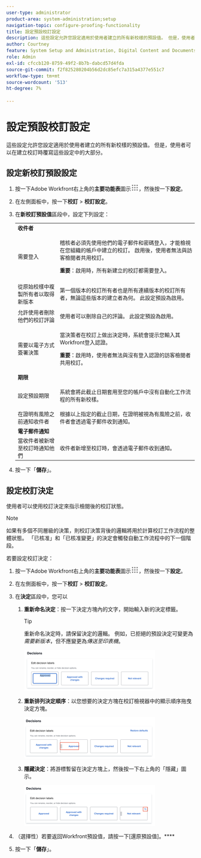 ```yaml
---
user-type: administrator
product-area: system-administration;setup
navigation-topic: configure-proofing-functionality
title: 設定預設校訂設定
description: 這些設定允許您設定適用於使用者建立的所有新校樣的預設值。 但是，使用者可以在建立校訂時覆寫這些設定中的大部分。
author: Courtney
feature: System Setup and Administration, Digital Content and Documents
role: Admin
exl-id: cfccb120-8759-49f2-8b7b-dabcd57d4fda
source-git-commit: f2f825280204b56d2dc85efc7a315a4377e551c7
workflow-type: tm+mt
source-wordcount: '513'
ht-degree: 7%

---
```


# 設定預設校訂設定

這些設定允許您設定適用於使用者建立的所有新校樣的預設值。 但是，使用者可以在建立校訂時覆寫這些設定中的大部分。

## 設定新校訂預設設定

1. 按一下Adobe Workfront右上角的&#x200B;**主要功能表**&#x200B;圖示![](assets/main-menu-icon.png)，然後按一下&#x200B;**設定**。
1. 在左側面板中，按一下&#x200B;**校訂** > **校訂設定**。
1. 在&#x200B;**新校訂預設值**&#x200B;區段中，設定下列設定：

   <table style="table-layout:auto"> 
    <col> 
    <col> 
    <tbody> 
     <tr> 
      <td role="rowheader" colspan="2"><b>收件者</b></td> 
     </tr> 
     <tr> 
      <td role="rowheader">需要登入</td> 
      <td> <p>稽核者必須先使用他們的電子郵件和密碼登入，才能檢視在您組織的帳戶中建立的校訂。 啟用後，使用者無法與訪客檢閱者共用校訂。</p> <p><b>重要</b>：啟用時，所有新建立的校訂都需要登入。</p> </td> 
     </tr> 
     <tr> 
      <td role="rowheader">從原始校樣中複製所有者以取得新版本</td> 
      <td> <p>第一個版本的校訂所有者也是所有連續版本的校訂所有者，無論這些版本的建立者為何。 此設定預設為啟用。</p> </td> 
     </tr> 
     <tr> 
      <td role="rowheader">允許使用者刪除他們的校訂評論</td> 
      <td>使用者可以刪除自己的評論。 此設定預設為啟用。</td> 
     </tr> 
     <tr> 
      <td role="rowheader">需要以電子方式簽署決策 </td> 
      <td> <p>當決策者在校訂上做出決定時，系統會提示您輸入其Workfront登入認證。</p> <p><b>重要</b>：啟用時，使用者無法與沒有登入認證的訪客檢閱者共用校訂。</p> </td> 
     </tr> 
     <tr> 
      <td role="rowheader" colspan="2"><b>期限</b></td> 
     </tr> 
     <tr> 
      <td role="rowheader">設定預設期限</td> 
      <td> <p>系統會將此截止日期套用至您的帳戶中沒有自動化工作流程的所有新校樣。</p> </td> 
     </tr> 
     <tr> 
      <td role="rowheader">在證明有風險之前通知收件者</td> 
      <td>根據以上指定的截止日期，在證明被視為有風險之前，收件者會透過電子郵件收到通知。</td> 
     </tr> 
     <tr> 
      <td role="rowheader" colspan="2"><b>電子郵件通知</b></td> 
     </tr> 
     <tr> 
      <td role="rowheader">當收件者被新增至校訂時通知他們</td> 
      <td>收件者新增至校訂時，會透過電子郵件收到通知。</td> 
     </tr> 
    </tbody> 
   </table>

1. 按一下「**儲存**」。

## 設定校訂決定

使用者可以使用校訂決定來指示檢閱後的校訂狀態。

>[!NOTE]
>
>如果有多個不同層級的決策，則校訂決策背後的邏輯將用於計算校訂工作流程的整體狀態。 「已核准」和「已核准變更」的決定會觸發自動工作流程中的下一個階段。

若要設定校訂決定：

1. 按一下Adobe Workfront右上角的&#x200B;**主要功能表**&#x200B;圖示![](assets/main-menu-icon.png)，然後按一下&#x200B;**設定**。
1. 在左側面板中，按一下&#x200B;**校訂** > **校訂設定**。
1. 在&#x200B;**決定**&#x200B;區段中，您可以

   1. **重新命名決定**：按一下決定方塊內的文字，開始輸入新的決定標籤。

      >[!TIP]
      >
      >重新命名決定時，請保留決定的邏輯。 例如，已拒絕的預設決定可變更為&#x200B;*需要新版本*，但不應變更為&#x200B;*傳送至印表機*。

      ![](assets/rename-decision-350x109.png)

   1. **重新排列決定順序**：以您想要的決定方塊在校訂檢視器中的顯示順序拖曳決定方塊。

      ![](assets/move-decision-350x110.png)

   1. **隱藏決定**：將游標暫留在決定方塊上，然後按一下右上角的「隱藏」圖示。

      ![](assets/hide-decision-350x109.png)

1. （選擇性）若要返回Workfront預設值，請按一下[還原預設值]。****
1. 按一下「**儲存**」。
